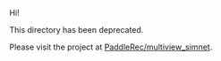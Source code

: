 
Hi!

This directory has been deprecated.

Please visit the project at [PaddleRec/multiview_simnet](../../../PaddleRec/multiview_simnet).
